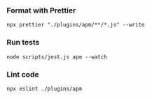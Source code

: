 ### Format with Prettier
```
npx prettier "./plugins/apm/**/*.js" --write
```

### Run tests
```
node scripts/jest.js apm --watch
```

### Lint code
```
npx eslint ./plugins/apm
```
